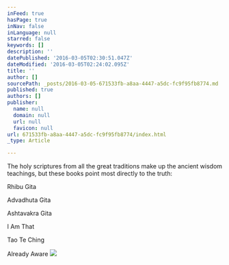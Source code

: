 ```yaml
---
inFeed: true
hasPage: true
inNav: false
inLanguage: null
starred: false
keywords: []
description: ''
datePublished: '2016-03-05T02:30:51.047Z'
dateModified: '2016-03-05T02:24:02.095Z'
title: ''
author: []
sourcePath: _posts/2016-03-05-671533fb-a8aa-4447-a5dc-fc9f95fb8774.md
published: true
authors: []
publisher:
  name: null
  domain: null
  url: null
  favicon: null
url: 671533fb-a8aa-4447-a5dc-fc9f95fb8774/index.html
_type: Article

---
```

The holy scriptures from all the great traditions make up the ancient wisdom teachings, but these books point most directly to the truth:

Rhibu Gita

Advadhuta Gita

Ashtavakra Gita

I Am That

Tao Te Ching

Already Aware
![](https://the-grid-user-content.s3-us-west-2.amazonaws.com/ec607269-10ee-4990-80c2-02eb6fa114be.jpg)